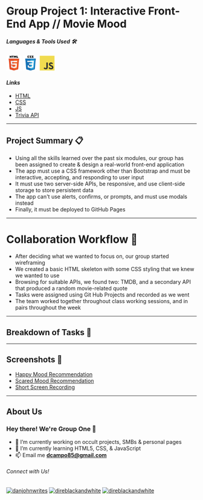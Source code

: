 # Group Project 1: Interactive Front-End App // Movie Mood

##### _Languages & Tools Used_ 🛠
<p align="left">
<img src="https://raw.githubusercontent.com/devicons/devicon/master/icons/html5/html5-original-wordmark.svg" alt="html5" width="40" height="40"/>
<img src="https://raw.githubusercontent.com/devicons/devicon/master/icons/css3/css3-original-wordmark.svg" alt="css3" width="40" height="40"/>
<a href="https://developer.mozilla.org/en-US/docs/Web/JavaScript" target="_blank" rel="noreferrer"> <img src="https://raw.githubusercontent.com/devicons/devicon/master/icons/javascript/javascript-original.svg" alt="javascript" width="40" height="40"/> </a>  
</p>

#### _Links_
* <a href="https://github.com/MohnishBhujun/Collab-project-demo/blob/main/index.html">HTML</a>
* <a href="https://github.com/MohnishBhujun/Collab-project-demo/blob/main/assets/css/main.css">CSS</a>
* <a href="https://github.com/MohnishBhujun/Collab-project-demo/blob/main/assets/js/main.js">JS</a>
* <a href="https://github.com/MohnishBhujun/Collab-project-demo/blob/main/assets/js/trivia.js">Trivia API</a>

-----
## Project Summary 📋
* Using all the skills learned over the past six modules, our group has been assigned to create & design a real-world front-end application 
* The app must use a CSS framework other than Bootstrap and must be interactive, accepting, and responding to user input
* It must use two server-side APIs, be responsive, and use client-side storage to store persistent data 
* The app can't use alerts, confirms, or prompts, and must use modals instead 
* Finally, it must be deployed to GitHub Pages
-----
# Collaboration Workflow 🦾
* After deciding what we wanted to focus on, our group started wireframing
* We created a basic HTML skeleton with some CSS styling that we knew we wanted to use
* Browsing for suitable APIs, we found two: TMDB, and a secondary API that produced a random movie-related quote
* Tasks were assigned using Git Hub Projects and recorded as we went
* The team worked together throughout class working sessions, and in pairs throughout the week
-----
## Breakdown of Tasks 📝  

-----
## Screenshots 📸
* <a href="https://github.com/MohnishBhujun/Collab-project-demo/blob/main/assets/images/example-1.png">Happy Mood Recommendation</a>
* <a href="https://github.com/MohnishBhujun/Collab-project-demo/blob/main/assets/images/example-2.png">Scared Mood Recommendation</a>
* <a href="https://streamable.com/gtunz3">Short Screen Recording</a>

-----
## About Us
<h3 align="left">Hey there! We're Group One 👋 </h3>

* 🔭 I’m currently working on occult projects, SMBs & personal pages
* 🌱 I’m currently learning HTML5, CSS, & JavaScript
* 📫 Email me **dcampo85@gmail.com**

<h6 align="left">Connect with Us!</h6>
<p align="left">
<a href="https://twitter.com/danjohnwrites" target="blank"><img align="center" src="https://raw.githubusercontent.com/rahuldkjain/github-profile-readme-generator/master/src/images/icons/Social/twitter.svg" alt="danjohnwrites" height="30" width="40" /></a>
<a href="https://instagram.com/direblackandwhite" target="blank"><img align="center" src="https://raw.githubusercontent.com/rahuldkjain/github-profile-readme-generator/master/src/images/icons/Social/instagram.svg" alt="direblackandwhite" height="30" width="40" /></a>
<a href="https://instagram.com/direpike" target="blank"><img align="center" src="https://raw.githubusercontent.com/rahuldkjain/github-profile-readme-generator/master/src/images/icons/Social/instagram.svg" alt="direblackandwhite" height="30" width="40" /></a>
</p>
